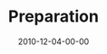 ---
layout: message
category: message
series: "The 365 Days of Christmas"
title: "Preparation"
date: 2010-12-04-00-00
message_id: 648
audio-description: "Jenny Baker talks about what it means to prepare room for Jesus in our lives."
audio: "http://s3.amazonaws.com/crossroadsaudiomessages/preparation.mp3"
audio-title: "Preparation"
audio-duration: "36:23"
video-description: "Jenny Baker talks about what it means to prepare room for Jesus in our lives."
video-title: "Preparation"
video: "https://s3.amazonaws.com/crossroadsvideomessages/preparation.mp4"
video-poster: "https://www.crossroads.net/uploadedfiles/preparation_still.jpg"
program-description: "Preparation (Program)"
program: "http://www.crossroads.net/players/media/hq/12_04-05_10Program.pdf"
program-title: "Preparation (Program)"
---
